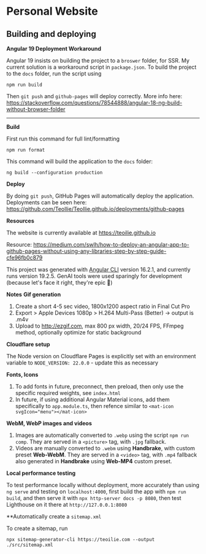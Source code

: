 # Personal Website

## Building and deploying

**Angular 19 Deployment Workaround**

Angular 19 insists on building the project to a `broswer` folder, for SSR. My current solution is a workaround script in `package.json`. To build the project to the `docs` folder, run the script using

```
npm run build
```

Then `git push` and `github-pages` will deploy correctly. More info here: https://stackoverflow.com/questions/78544888/angular-18-ng-build-without-browser-folder

---

**Build**

First run this command for full lint/formatting

```
npm run format
```

This command will build the application to the `docs` folder:

```
ng build --configuration production
```

**Deploy**

By doing `git push`, GitHub Pages will automatically deploy the application. Deployments can be seen here:
https://github.com/TeoIlie/TeoIlie.github.io/deployments/github-pages

**Resources**

The website is currently available at https://teoilie.github.io

Resource: https://medium.com/swlh/how-to-deploy-an-angular-app-to-github-pages-without-using-any-libraries-step-by-step-guide-cfe96fb0c879

This project was generated with [Angular CLI](https://github.com/angular/angular-cli) version 16.2.1, and currently runs version 19.2.5. GenAI tools were used sparingly for development (because let's face it right, they're epic 🚀)

**Notes**
**Gif generation**

1. Create a short 4-5 sec video, 1800x1200 aspect ratio in Final Cut Pro
2. Export > Apple Devices 1080p > H.264 Multi-Pass (Better) -> output is .m4v
3. Upload to http://ezgif.com, max 800 px width, 20/24 FPS, FFmpeg method, optionally optimize for static background

**Cloudflare setup**

The Node version on Cloudflare Pages is explicitly set with an environment variable to `NODE_VERSION: 22.0.0` - update this as necessary

**Fonts, Icons**

1. To add fonts in future, preconnect, then preload, then only use the specific required weights, see `index.html`
2. In future, if using additional Angular Material icons, add them specifically to `app.module.ts`, then refence similar to `<mat-icon svgIcon="menu"></mat-icon>`

**WebM, WebP images and videos**

1. Images are automatically converted to `.webp` using the script `npm run comp`. They are served in a `<picture>` tag, with `.jpg` fallback.
2. Videos are manually converted to `.webm` using **Handbrake**, with custom preset **Web-WebM**. They are served in a `<video>` tag, with `.mp4` fallback also generated in **Handbrake** using **Web-MP4** custom preset.

**Local performance testing**

To test performance locally without deployment, more accurately than using `ng serve` and testing on `localhost:4000`, first build the app with `npm run build`, and then serve it with `npx http-server docs -p 8080`, then test Lighthouse on it there at `http://127.0.0.1:8080`

**Automatically create a `sitemap.xml`

To create a sitemap, run
```
npx sitemap-generator-cli https://teoilie.com --output ./src/sitemap.xml
```




